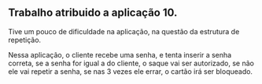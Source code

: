## Trabalho atribuido a aplicação 10.

Tive um pouco de dificuldade na aplicação, na questão da estrutura de repetição.

Nessa aplicação, o cliente recebe uma senha, e tenta inserir a senha correta, se a senha for igual a do cliente, o saque vai ser autorizado, se não ele vai repetir a senha, se nas 3 vezes ele errar, o cartão irá ser bloqueado.
